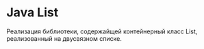 # Java List
Реализация библиотеки, содержайщей контейнерный класс List, реализованный на
двусвязном списке.
